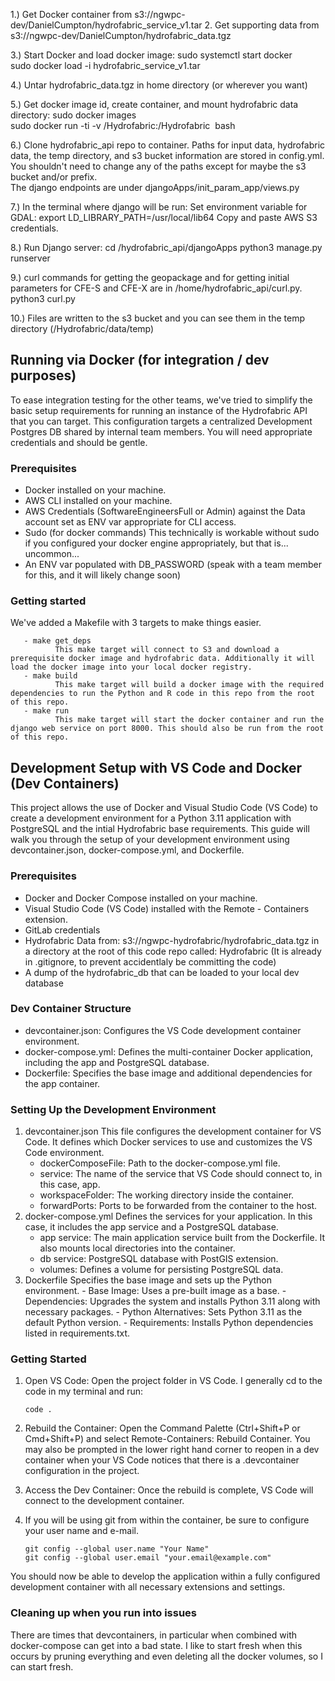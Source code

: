 1.)  Get Docker container from s3://ngwpc-dev/DanielCumpton/hydrofabric_service_v1.tar
2.   Get supporting data from s3://ngwpc-dev/DanielCumpton/hydrofabric_data.tgz

3.)  Start Docker and load docker image:  sudo systemctl start docker  
       sudo docker load -i hydrofabric_service_v1.tar

4.)  Untar hydrofabric_data.tgz in home directory (or wherever you want)

5.)  Get docker image id, create container, and mount hydrofabric data directory:
       sudo docker images  
       sudo docker run -ti -v <root path to where you untarred the hydrofabric data>/Hydrofabric:/Hydrofabric <image id from previous command > bash
                

6.)  Clone hydrofabric_api repo to container. 
                Paths for input data, hydrofabric data, the temp directory, and s3 bucket information are stored in
                config.yml.  You shouldn't need to change any of the paths except for maybe the s3 bucket and/or prefix.  
                 The django endpoints are under djangoApps/init_param_app/views.py
                
7.)  In the terminal where django will be run:
     Set environment variable for GDAL:  export LD_LIBRARY_PATH=/usr/local/lib64
     Copy and paste AWS S3 credentials.  
                 
8.)  Run Django server:  cd <root path>/hydrofabric_api/djangoApps
       python3 manage.py runserver
                
9.)  curl commands for getting the geopackage and for getting initial parameters for CFE-S and CFE-X are in 
     /home/hydrofabric_api/curl.py.
     python3 curl.py          
                 
10.)  Files are written to the s3 bucket and you can see them in the temp directory (/Hydrofabric/data/temp)

## Running via Docker (for integration / dev purposes)

To ease integration testing for the other teams, we've tried to simplify the basic setup requirements for running an instance of the Hydrofabric API that you can target.  This configuration targets a centralized Development Postgres DB shared by internal team members. You will need appropriate credentials and should be gentle.

### Prerequisites
- Docker installed on your machine.
- AWS CLI installed on your machine.
- AWS Credentials (SoftwareEngineersFull or Admin) against the Data account set as ENV var appropriate for CLI access.
- Sudo (for docker commands)  This technically is workable without sudo if you configured your docker engine appropriately, but that is... uncommon...
- An ENV var populated with DB_PASSWORD (speak with a team member for this, and it will likely change soon)

### Getting started
We've added a Makefile with 3 targets to make things easier.

       - make get_deps
              This make target will connect to S3 and download a prerequisite docker image and hydrofabric data. Additionally it will load the docker image into your local docker registry.
       - make build
              This make target will build a docker image with the required dependencies to run the Python and R code in this repo from the root of this repo.
       - make run
              This make target will start the docker container and run the django web service on port 8000. This should also be run from the root of this repo.


## Development Setup with VS Code and Docker (Dev Containers)

This project allows the use of Docker and Visual Studio Code (VS Code) to create a development environment for a Python 3.11 application with PostgreSQL and the intial Hydrofabric base requirements. This guide will walk you through the setup of your development environment using devcontainer.json, docker-compose.yml, and Dockerfile.

### Prerequisites
- Docker and Docker Compose installed on your machine.
- Visual Studio Code (VS Code) installed with the Remote - Containers extension.
- GitLab credentials
- Hydrofabric Data from: s3://ngwpc-hydrofabric/hydrofabric_data.tgz in a directory at the root of this code repo called: Hydrofabric (It is already in .gitignore, to prevent accidentlaly be committing the code)
- A dump of the hydrofabric_db that can be loaded to your local dev database

### Dev Container Structure
 - devcontainer.json: Configures the VS Code development container environment.
 - docker-compose.yml: Defines the multi-container Docker application, including the app and PostgreSQL database.
 - Dockerfile: Specifies the base image and additional dependencies for the app container.

### Setting Up the Development Environment
 1. devcontainer.json
This file configures the development container for VS Code. It defines which Docker services to use and customizes the VS Code environment.
       - dockerComposeFile: Path to the docker-compose.yml file.
       - service: The name of the service that VS Code should connect to, in this case, app.
       - workspaceFolder: The working directory inside the container.
       - forwardPorts: Ports to be forwarded from the container to the host.
 2. docker-compose.yml
Defines the services for your application. In this case, it includes the app service and a PostgreSQL database.
       - app service: The main application service built from the Dockerfile. It also mounts local directories into the container.
       - db service: PostgreSQL database with PostGIS extension.
       - volumes: Defines a volume for persisting PostgreSQL data.
3. Dockerfile
Specifies the base image and sets up the Python environment.
       - Base Image: Uses a pre-built image as a base.
       - Dependencies: Upgrades the system and installs Python 3.11 along with necessary packages.
       - Python Alternatives: Sets Python 3.11 as the default Python version.
       - Requirements: Installs Python dependencies listed in requirements.txt.

### Getting Started
1. Open VS Code: Open the project folder in VS Code. I generally cd to the code in my terminal and run:

       code .

2. Rebuild the Container: Open the Command Palette (Ctrl+Shift+P or Cmd+Shift+P) and select Remote-Containers: Rebuild Container. You may also be prompted in the lower right hand corner to reopen in a dev container when your VS Code notices that there is a .devcontainer configuration in the project.
3. Access the Dev Container: Once the rebuild is complete, VS Code will connect to the development container.
4. If you will be using git from within the container, be sure to configure your user name and e-mail.

       git config --global user.name "Your Name"
       git config --global user.email "your.email@example.com"


You should now be able to develop the application within a fully configured development container with all necessary extensions and settings.

### Cleaning up when you run into issues
There are times that devcontainers, in particular when combined with docker-compose can get into a bad state.  I like to start fresh when this occurs by pruning everything and even deleting all the docker volumes, so I can start fresh.
